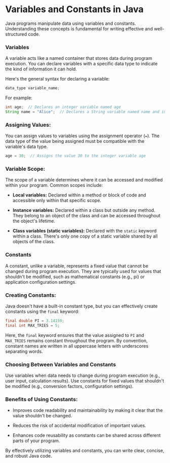 # Variables and Constants in Java
Java programs manipulate data using variables and constants. Understanding these concepts is fundamental for writing effective and well-structured code.

### Variables
A variable acts like a named container that stores data during program execution. You can declare variables with a specific data type to indicate the kind of information it can hold.

Here's the general syntax for declaring a variable:
```java
data_type variable_name;
```
For example:
```java
int age;  // Declares an integer variable named age
String name = "Alice";  // Declares a String variable named name and initializes it with the value "Alice"
```

### Assigning Values:
You can assign values to variables using the assignment operator (`=`). The data type of the value being assigned must be compatible with the variable's data type.
```java
age = 30;  // Assigns the value 30 to the integer variable age
```

### Variable Scope:
The scope of a variable determines where it can be accessed and modified within your program. Common scopes include:
- **Local variables:** Declared within a method or block of code and accessible only within that specific scope.

- **Instance variables:** Declared within a class but outside any method. They belong to an object of the class and can be accessed throughout the object's lifetime.

- **Class variables (static variables):** Declared with the `static` keyword within a class. There's only one copy of a static variable shared by all objects of the class.

### Constants
A constant, unlike a variable, represents a fixed value that cannot be changed during program execution. They are typically used for values that shouldn't be modified, such as mathematical constants (e.g., pi) or application configuration settings.

### Creating Constants:
Java doesn't have a built-in constant type, but you can effectively create constants using the `final` keyword:
```java
final double PI = 3.14159;
final int MAX_TRIES = 5;
```
Here, the `final` keyword ensures that the value assigned to `PI` and `MAX_TRIES` remains constant throughout the program. By convention, constant names are written in all uppercase letters with underscores separating words.

### Choosing Between Variables and Constants
Use variables when data needs to change during program execution (e.g., user input, calculation results). Use constants for fixed values that shouldn't be modified (e.g., conversion factors, configuration settings).

### Benefits of Using Constants:
- Improves code readability and maintainability by making it clear that the value shouldn't be changed.

- Reduces the risk of accidental modification of important values.

- Enhances code reusability as constants can be shared across different parts of your program.

By effectively utilizing variables and constants, you can write clear, concise, and robust Java code.
